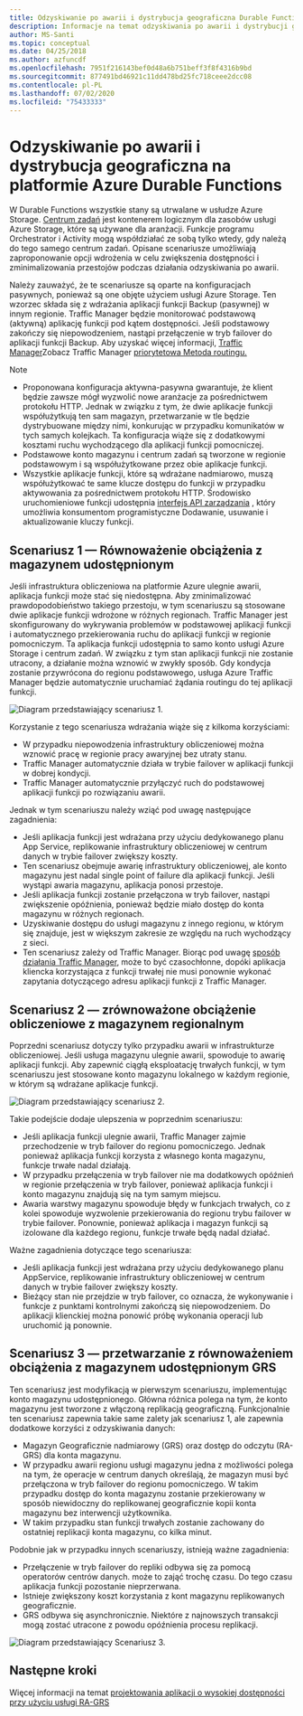 ```yaml
---
title: Odzyskiwanie po awarii i dystrybucja geograficzna Durable Functions platformy Azure
description: Informacje na temat odzyskiwania po awarii i dystrybucji geograficznej w Durable Functions.
author: MS-Santi
ms.topic: conceptual
ms.date: 04/25/2018
ms.author: azfuncdf
ms.openlocfilehash: 7951f216143bef0d48a6b751beff3f8f4316b9bd
ms.sourcegitcommit: 877491bd46921c11dd478bd25fc718ceee2dcc08
ms.contentlocale: pl-PL
ms.lasthandoff: 07/02/2020
ms.locfileid: "75433333"
---
```

# <a name="disaster-recovery-and-geo-distribution-in-azure-durable-functions"></a>Odzyskiwanie po awarii i dystrybucja geograficzna na platformie Azure Durable Functions

W Durable Functions wszystkie stany są utrwalane w usłudze Azure Storage. [Centrum zadań](durable-functions-task-hubs.md) jest kontenerem logicznym dla zasobów usługi Azure Storage, które są używane dla aranżacji. Funkcje programu Orchestrator i Activity mogą współdziałać ze sobą tylko wtedy, gdy należą do tego samego centrum zadań.
Opisane scenariusze umożliwiają zaproponowanie opcji wdrożenia w celu zwiększenia dostępności i zminimalizowania przestojów podczas działania odzyskiwania po awarii.

Należy zauważyć, że te scenariusze są oparte na konfiguracjach pasywnych, ponieważ są one objęte użyciem usługi Azure Storage. Ten wzorzec składa się z wdrażania aplikacji funkcji Backup (pasywnej) w innym regionie. Traffic Manager będzie monitorować podstawową (aktywną) aplikację funkcji pod kątem dostępności. Jeśli podstawowy zakończy się niepowodzeniem, nastąpi przełączenie w tryb failover do aplikacji funkcji Backup. Aby uzyskać więcej informacji, [Traffic Manager](https://azure.microsoft.com/services/traffic-manager/)Zobacz Traffic Manager [priorytetowa Metoda routingu.](../../traffic-manager/traffic-manager-routing-methods.md#priority-traffic-routing-method)

>[!NOTE]
>
> - Proponowana konfiguracja aktywna-pasywna gwarantuje, że klient będzie zawsze mógł wyzwolić nowe aranżacje za pośrednictwem protokołu HTTP. Jednak w związku z tym, że dwie aplikacje funkcji współużytkują ten sam magazyn, przetwarzanie w tle będzie dystrybuowane między nimi, konkurując w przypadku komunikatów w tych samych kolejkach. Ta konfiguracja wiąże się z dodatkowymi kosztami ruchu wychodzącego dla aplikacji funkcji pomocniczej.
> - Podstawowe konto magazynu i centrum zadań są tworzone w regionie podstawowym i są współużytkowane przez obie aplikacje funkcji.
> - Wszystkie aplikacje funkcji, które są wdrażane nadmiarowo, muszą współużytkować te same klucze dostępu do funkcji w przypadku aktywowania za pośrednictwem protokołu HTTP. Środowisko uruchomieniowe funkcji udostępnia [interfejs API zarządzania](https://github.com/Azure/azure-functions-host/wiki/Key-management-API) , który umożliwia konsumentom programistyczne Dodawanie, usuwanie i aktualizowanie kluczy funkcji.

## <a name="scenario-1---load-balanced-compute-with-shared-storage"></a>Scenariusz 1 — Równoważenie obciążenia z magazynem udostępnionym

Jeśli infrastruktura obliczeniowa na platformie Azure ulegnie awarii, aplikacja funkcji może stać się niedostępna. Aby zminimalizować prawdopodobieństwo takiego przestoju, w tym scenariuszu są stosowane dwie aplikacje funkcji wdrożone w różnych regionach.
Traffic Manager jest skonfigurowany do wykrywania problemów w podstawowej aplikacji funkcji i automatycznego przekierowania ruchu do aplikacji funkcji w regionie pomocniczym. Ta aplikacja funkcji udostępnia to samo konto usługi Azure Storage i centrum zadań. W związku z tym stan aplikacji funkcji nie zostanie utracony, a działanie można wznowić w zwykły sposób. Gdy kondycja zostanie przywrócona do regionu podstawowego, usługa Azure Traffic Manager będzie automatycznie uruchamiać żądania routingu do tej aplikacji funkcji.

![Diagram przedstawiający scenariusz 1.](./media/durable-functions-disaster-recovery-geo-distribution/durable-functions-geo-scenario01.png)

Korzystanie z tego scenariusza wdrażania wiąże się z kilkoma korzyściami:

- W przypadku niepowodzenia infrastruktury obliczeniowej można wznowić pracę w regionie pracy awaryjnej bez utraty stanu.
- Traffic Manager automatycznie działa w trybie failover w aplikacji funkcji w dobrej kondycji.
- Traffic Manager automatycznie przyłączyć ruch do podstawowej aplikacji funkcji po rozwiązaniu awarii.

Jednak w tym scenariuszu należy wziąć pod uwagę następujące zagadnienia:

- Jeśli aplikacja funkcji jest wdrażana przy użyciu dedykowanego planu App Service, replikowanie infrastruktury obliczeniowej w centrum danych w trybie failover zwiększy koszty.
- Ten scenariusz obejmuje awarię infrastruktury obliczeniowej, ale konto magazynu jest nadal single point of failure dla aplikacji funkcji. Jeśli wystąpi awaria magazynu, aplikacja ponosi przestoje.
- Jeśli aplikacja funkcji zostanie przełączona w tryb failover, nastąpi zwiększenie opóźnienia, ponieważ będzie miało dostęp do konta magazynu w różnych regionach.
- Uzyskiwanie dostępu do usługi magazynu z innego regionu, w którym się znajduje, jest w większym zakresie ze względu na ruch wychodzący z sieci.
- Ten scenariusz zależy od Traffic Manager. Biorąc pod uwagę [sposób działania Traffic Manager](../../traffic-manager/traffic-manager-how-it-works.md), może to być czasochłonne, dopóki aplikacja kliencka korzystająca z funkcji trwałej nie musi ponownie wykonać zapytania dotyczącego adresu aplikacji funkcji z Traffic Manager.

## <a name="scenario-2---load-balanced-compute-with-regional-storage"></a>Scenariusz 2 — zrównoważone obciążenie obliczeniowe z magazynem regionalnym

Poprzedni scenariusz dotyczy tylko przypadku awarii w infrastrukturze obliczeniowej. Jeśli usługa magazynu ulegnie awarii, spowoduje to awarię aplikacji funkcji.
Aby zapewnić ciągłą eksploatację trwałych funkcji, w tym scenariuszu jest stosowane konto magazynu lokalnego w każdym regionie, w którym są wdrażane aplikacje funkcji.

![Diagram przedstawiający scenariusz 2.](./media/durable-functions-disaster-recovery-geo-distribution/durable-functions-geo-scenario02.png)

Takie podejście dodaje ulepszenia w poprzednim scenariuszu:

- Jeśli aplikacja funkcji ulegnie awarii, Traffic Manager zajmie przechodzenie w tryb failover do regionu pomocniczego. Jednak ponieważ aplikacja funkcji korzysta z własnego konta magazynu, funkcje trwałe nadal działają.
- W przypadku przełączenia w tryb failover nie ma dodatkowych opóźnień w regionie przełączenia w tryb failover, ponieważ aplikacja funkcji i konto magazynu znajdują się na tym samym miejscu.
- Awaria warstwy magazynu spowoduje błędy w funkcjach trwałych, co z kolei spowoduje wyzwolenie przekierowania do regionu trybu failover w trybie failover. Ponownie, ponieważ aplikacja i magazyn funkcji są izolowane dla każdego regionu, funkcje trwałe będą nadal działać.

Ważne zagadnienia dotyczące tego scenariusza:

- Jeśli aplikacja funkcji jest wdrażana przy użyciu dedykowanego planu AppService, replikowanie infrastruktury obliczeniowej w centrum danych w trybie failover zwiększy koszty.
- Bieżący stan nie przejdzie w tryb failover, co oznacza, że wykonywanie i funkcje z punktami kontrolnymi zakończą się niepowodzeniem. Do aplikacji klienckiej można ponowić próbę wykonania operacji lub uruchomić ją ponownie.

## <a name="scenario-3---load-balanced-compute-with-grs-shared-storage"></a>Scenariusz 3 — przetwarzanie z równoważeniem obciążenia z magazynem udostępnionym GRS

Ten scenariusz jest modyfikacją w pierwszym scenariuszu, implementując konto magazynu udostępnionego. Główna różnica polega na tym, że konto magazynu jest tworzone z włączoną replikacją geograficzną.
Funkcjonalnie ten scenariusz zapewnia takie same zalety jak scenariusz 1, ale zapewnia dodatkowe korzyści z odzyskiwania danych:

- Magazyn Geograficznie nadmiarowy (GRS) oraz dostęp do odczytu (RA-GRS) dla konta magazynu.
- W przypadku awarii regionu usługi magazynu jedna z możliwości polega na tym, że operacje w centrum danych określają, że magazyn musi być przełączona w tryb failover do regionu pomocniczego. W takim przypadku dostęp do konta magazynu zostanie przekierowany w sposób niewidoczny do replikowanej geograficznie kopii konta magazynu bez interwencji użytkownika.
- W takim przypadku stan funkcji trwałych zostanie zachowany do ostatniej replikacji konta magazynu, co kilka minut.

Podobnie jak w przypadku innych scenariuszy, istnieją ważne zagadnienia:

- Przełączenie w tryb failover do repliki odbywa się za pomocą operatorów centrów danych. może to zająć trochę czasu. Do tego czasu aplikacja funkcji pozostanie nieprzerwana.
- Istnieje zwiększony koszt korzystania z kont magazynu replikowanych geograficznie.
- GRS odbywa się asynchronicznie. Niektóre z najnowszych transakcji mogą zostać utracone z powodu opóźnienia procesu replikacji.

![Diagram przedstawiający Scenariusz 3.](./media/durable-functions-disaster-recovery-geo-distribution/durable-functions-geo-scenario03.png)

## <a name="next-steps"></a>Następne kroki

Więcej informacji na temat [projektowania aplikacji o wysokiej dostępności przy użyciu usługi RA-GRS](../../storage/common/storage-designing-ha-apps-with-ragrs.md)
